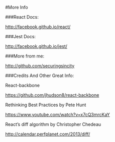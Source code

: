 #More Info

###React Docs:

http://facebook.github.io/react/

###Jest Docs:

http://facebook.github.io/jest/

###More from me:

http://github.com/securingsincity

###Credits And Other Great Info:

React-backbone

https://github.com/jhudson8/react-backbone

Rethinking Best Practices by Pete Hunt

https://www.youtube.com/watch?v=x7cQ3mrcKaY

React’s diff algorithm by Christopher Chedeau

http://calendar.perfplanet.com/2013/diff/
